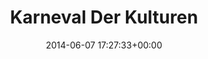 ---
title:		"Karneval Der Kulturen"
type:		"photos"
mediatype:		"upload"
location:		"Berlin, Germany"
date:		"2014-06-07 17:27:33+00:00"
album:		"people"
filename:		"karneval-der-kulturen.md"
series:		"outdoors"
cl_public_id:		"people/karneval-der-kulturen"
cl_version:		1497005449
format:		"tiff"
bytes:		5646964
width:		2158
height:		1440
colours:
- "#F2F6F8"
- "#CFBFB7"
- "#F8F9FC"
- "#C8D8C9"
- "#618055"
- "#793B43"
- "#D6DCC0"
- "#CAD172"
- "#876657"
- "#788E4F"
- "#A8BC73"
- "#18202E"
- "#33472E"
- "#937F78"
- "#442328"
- "#E8E78D"
- "#BA8F78"
- "#748F74"
- "#BC7A82"
- "#92B27E"
- "#1C2B37"
- "#021027"
- "#42536C"
- "#322F36"
- "#044F7E"
exposure_mode:		"Auto"
program:		"Aperture-priority AE"
aperture:		"4.0"
focal_length:		"50.0 mm"
iso:		"100"
shutter_speed:		"1/320"
metering:		"Multi-segment"
flash:		"Off, Did not fire"
white_balance:		"As Shot"
colour_temp:		"5950"
has_crop:		"false"
orientation:		"Horizontal (normal)"
camera_model:		"NIKON D800"
lens_info:		"0mm f/0"
artist:		"No artist info"
x_resolution:		"300"
y_resolution:		"300"
---